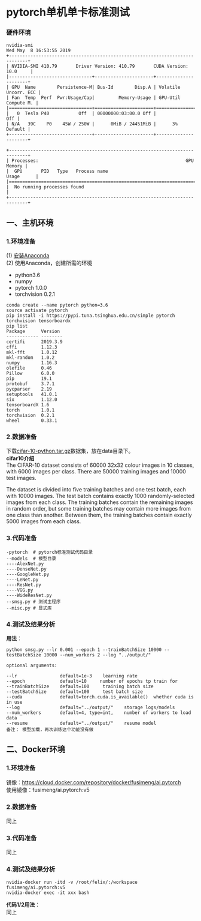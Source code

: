 # pytorch单机单卡标准测试
  
### 硬件环境   
```
nvidia-smi
Wed May  8 16:53:55 2019       
+-----------------------------------------------------------------------------+
| NVIDIA-SMI 410.79       Driver Version: 410.79       CUDA Version: 10.0     |
|-------------------------------+----------------------+----------------------+
| GPU  Name        Persistence-M| Bus-Id        Disp.A | Volatile Uncorr. ECC |
| Fan  Temp  Perf  Pwr:Usage/Cap|         Memory-Usage | GPU-Util  Compute M. |
|===============================+======================+======================|
|   0  Tesla P40           Off  | 00000000:03:00.0 Off |                  Off |
| N/A   39C    P0    45W / 250W |      0MiB / 24451MiB |      3%      Default |
+-------------------------------+----------------------+----------------------+
                                                                               
+-----------------------------------------------------------------------------+
| Processes:                                                       GPU Memory |
|  GPU       PID   Type   Process name                             Usage      |
|=============================================================================|
|  No running processes found                                                 |
+-----------------------------------------------------------------------------+
```
## 一、主机环境
### 1.环境准备
(1) [安装Anaconda](https://github.com/fusimeng/ai_tools)    
(2) 使用Anaconda，创建所需的环境   
* python3.6
* numpy
* pytorch 1.0.0
* torchvision 0.2.1
```shell
conda create --name pytorch python=3.6
source activate pytorch
pip install -i https://pypi.tuna.tsinghua.edu.cn/simple pytorch torchvision tensorboardx
pip list 
Package      Version 
------------ --------
certifi      2019.3.9
cffi         1.12.3  
mkl-fft      1.0.12  
mkl-random   1.0.2   
numpy        1.16.3  
olefile      0.46    
Pillow       6.0.0   
pip          19.1    
protobuf     3.7.1   
pycparser    2.19    
setuptools   41.0.1  
six          1.12.0  
tensorboardX 1.6     
torch        1.0.1   
torchvision  0.2.1   
wheel        0.33.1
```
### 2.数据准备
下载[cifar-10-python.tar.gz](https://www.cs.toronto.edu/~kriz/cifar-10-python.tar.gz)数据集，放在data目录下。   
**cifar10介绍**    
The CIFAR-10 dataset consists of 60000 32x32 colour images in 10 classes, with 6000 images per class. There are 50000 training images and 10000 test images.

The dataset is divided into five training batches and one test batch, each with 10000 images. The test batch contains exactly 1000 randomly-selected images from each class. The training batches contain the remaining images in random order, but some training batches may contain more images from one class than another. Between them, the training batches contain exactly 5000 images from each class.
### 3.代码准备       
``` 
-pytorch  # pytorch标准测试代码目录 
--models  # 模型目录
----AlexNet.py
----DenseNet.py
----GoogleNet.py
----LeNet.py
----ResNet.py
----VGG.py
----WideResNet.py
--smsg.py # 测试主程序
--misc.py # 显式库
```
### 4.测试及结果分析
**用法**：   
```shell
python smsg.py --lr 0.001 --epoch 1 --trainBatchSize 10000 --testBatchSize 10000 --num_workers 2 --log "../output/" 

optional arguments:   

--lr                default=1e-3    learning rate
--epoch             default=10     number of epochs tp train for
--trainBatchSize    default=100     training batch size
--testBatchSize     default=100     test batch size
--cuda              default=torch.cuda.is_available()  whether cuda is in use
--log               default="../output/"    storage logs/models
--num_workers       default=4, type=int,    number of workers to load data
--resume            default="../output/"    resume model 
备注： 模型加载，再次训练这个功能没有做
```
## 二、Docker环境
### 1.环境准备
镜像：https://cloud.docker.com/repository/docker/fusimeng/ai.pytorch    
使用镜像：fusimeng/ai.pytorch:v5   
### 2.数据准备
同上
### 3.代码准备
同上
### 4.测试及结果分析
```shell
nvidia-docker run -itd -v /root/felix/:/workspace fusimeng/ai.pytorch:v5
nvidia-docker exec -it xxx bash
```
**代码1/2用法**：   
同上
